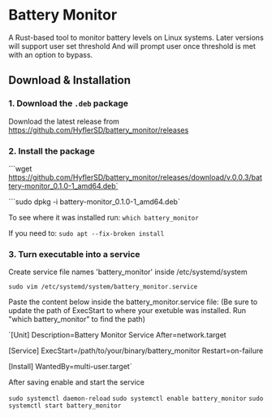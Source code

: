 # Battery Monitor

A Rust-based tool to monitor battery levels on Linux systems. Later versions will support user set threshold
And will prompt user once threshold is met with an option to bypass.

## Download & Installation

### 1. Download the `.deb` package
Download the latest release from https://github.com/HyflerSD/battery_monitor/releases

### 2. Install the package
```wget https://github.com/HyflerSD/battery_monitor/releases/download/v.0.0.3/battery-monitor_0.1.0-1_amd64.deb`

```sudo dpkg -i battery-monitor_0.1.0-1_amd64.deb`

To see where it was installed run:
`which battery_monitor`

If you need to:
`sudo apt --fix-broken install`

### 3. Turn executable into a service
Create service file names 'battery_monitor' inside /etc/systemd/system

`sudo vim /etc/systemd/system/battery_monitor.service`

Paste the content below inside the battery_monitor.service file:
(Be sure to update the path of ExecStart to where your exetuble was installed. Run "which battery_monitor" to find the path)

`[Unit]
Description=Battery Monitor Service
After=network.target

[Service]
ExecStart=/path/to/your/binary/battery_monitor
Restart=on-failure

[Install]
WantedBy=multi-user.target`

After saving enable and start the service

`sudo systemctl daemon-reload`
`sudo systemctl enable battery_monitor`
`sudo systemctl start battery_monitor`
